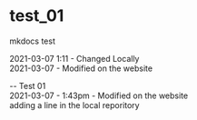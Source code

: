 # test_01
mkdocs test


2021-03-07  1:11 - Changed Locally <br>
2021-03-07 - Modified on the website

-- Test 01<br>
2021-03-07 - 1:43pm - Modified on the website<br>
adding a line in the local reporitory<br>
